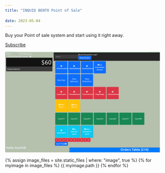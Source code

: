 ```yaml
---
title: "INQUID BENTO Point of Sale"

date: 2023-05-04
---
```



Buy your Point of sale system and start using it right away.

[Subscribe]([https://billing.stripe.com/p/login/test_9AQ5n7eoA6cB4Ug6oo](https://billing.stripe.com/p/login/test_9AQ5n7eoA6cB4Ug6oo))

![Point of sale](pos.png)

{% assign image_files = site.static_files | where: "image", true %}
{% for myimage in image_files %}
  {{ myimage.path }}
{% endfor %}
